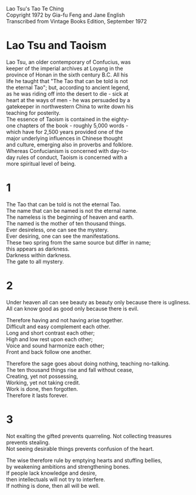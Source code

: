 Lao Tsu's Tao Te Ching  
Copyright 1972 by Gia-fu Feng and Jane English  
Transcribed from Vintage Books Edition, September 1972  

# Lao Tsu and Taoism  

Lao Tsu, an older contemporary of Confucius, was  
keeper of the imperial archives at Loyang in the  
province of Honan in the sixth century B.C. All his  
life he taught that "The Tao that can be told is not  
the eternal Tao"; but, according to ancient legend,  
as he was riding off into the desert to die - sick at  
heart at the ways of men - he was persuaded by a  
gatekeeper in northwestern China to write down his  
teaching for posterity.  
   The essence of Taoism is contained in the eighty-  
one chapters of the book - roughly 5,000 words -  
which have for 2,500 years provided one of the  
major underlying influences in Chinese thought  
and culture, emerging also in proverbs and folklore.  
Whereas Confucianism is concerned with day-to-  
day rules of conduct, Taoism is concerned with a  
more spiritual level of being.  

# 1  

The Tao that can be told is not the eternal Tao.  
The name that can be named is not the eternal name.  
The nameless is the beginning of heaven and earth.  
The named is the mother of ten thousand things.  
Ever desireless, one can see the mystery.  
Ever desiring, one can see the manifestations.  
These two spring from the same source but differ in name;  
  this appears as darkness.  
Darkness within darkness.  
The gate to all mystery.  

# 2  

Under heaven all can see beauty as beauty only because there is ugliness.  
All can know good as good only because there is evil.  

Therefore having and not having arise together.  
Difficult and easy complement each other.  
Long and short contrast each other;  
High and low rest upon each other;  
Voice and sound harmonize each other;  
Front and back follow one another.  

Therefore the sage goes about doing nothing, teaching no-talking.  
The ten thousand things rise and fall without cease,  
Creating, yet not possessing,  
Working, yet not taking credit.  
Work is done, then forgotten.  
Therefore it lasts forever.  

# 3  

Not exalting the gifted prevents quarreling. 
Not collecting treasures prevents stealing.  
Not seeing desirable things prevents confusion of the heart.  

The wise therefore rule by emptying hearts and stuffing bellies,  
  by weakening ambitions and strengthening bones.  
If people lack knowledge and desire,  
  then intellectuals will not try to interfere.  
If nothing is done, then all will be well.  
